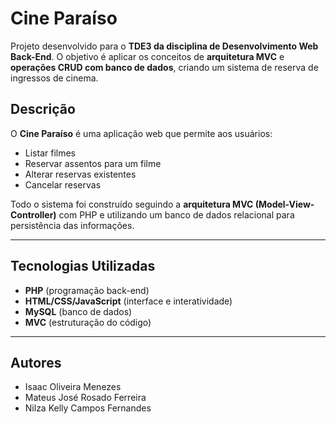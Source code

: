 # Cine Paraíso

Projeto desenvolvido para o **TDE3 da disciplina de Desenvolvimento Web Back-End**. O objetivo é aplicar os conceitos de **arquitetura MVC** e **operações CRUD com banco de dados**, criando um sistema de reserva de ingressos de cinema.

## Descrição

O **Cine Paraíso** é uma aplicação web que permite aos usuários:
- Listar filmes
- Reservar assentos para um filme
- Alterar reservas existentes
- Cancelar reservas

Todo o sistema foi construído seguindo a **arquitetura MVC (Model-View-Controller)** com PHP e utilizando um banco de dados relacional para persistência das informações.

---

## Tecnologias Utilizadas

- **PHP** (programação back-end)
- **HTML/CSS/JavaScript** (interface e interatividade)
- **MySQL** (banco de dados)
- **MVC** (estruturação do código)

---

## Autores

- Isaac Oliveira Menezes
- Mateus José Rosado Ferreira
- Nilza Kelly Campos Fernandes
